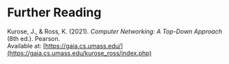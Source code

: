 # Further Reading 



Kurose, J., & Ross, K. (2021). *Computer Networking: A Top-Down Approach* (8th ed.). Pearson.  
Available at: [https://gaia.cs.umass.edu/](https://gaia.cs.umass.edu/kurose_ross/index.php)
